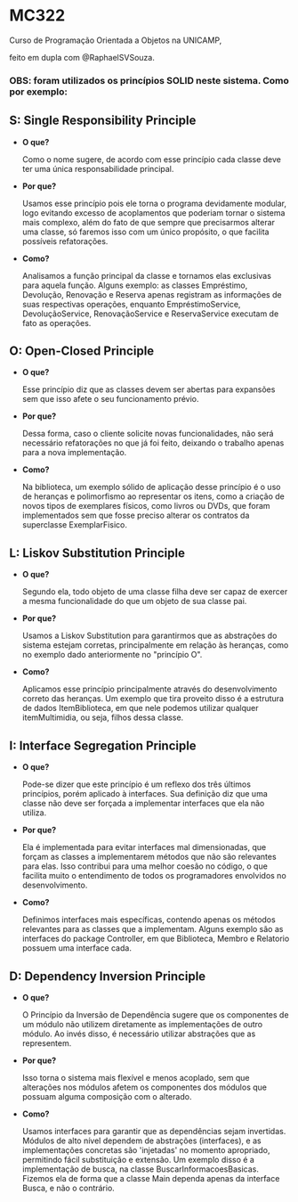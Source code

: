 # MC322

Curso de Programação Orientada a Objetos na UNICAMP, 

feito em dupla com @RaphaelSVSouza.

### OBS: foram utilizados os princípios SOLID neste sistema. Como por exemplo:
 
## S: Single Responsibility Principle

-  **O que?** 

	Como o nome sugere, de acordo com esse princípio cada classe deve ter uma única responsabilidade principal.
	
- **Por que?**

	Usamos esse princípio pois ele torna o programa devidamente modular, logo evitando excesso de acoplamentos que poderiam tornar o sistema mais complexo, além do fato de que sempre que precisarmos alterar uma classe, só faremos isso com um único propósito, o que facilita possíveis refatorações.
- **Como?**

	Analisamos a função principal da classe e tornamos elas exclusivas para aquela função. Alguns exemplo: as classes Empréstimo, Devolução, Renovação e Reserva apenas registram as informações de suas respectivas operações, enquanto EmpréstimoService, DevoluçãoService, RenovaçãoService e ReservaService executam de fato as operações.

## O: Open-Closed Principle

-  **O que?** 

	Esse princípio diz que as classes devem ser abertas para expansões sem que isso afete o seu funcionamento prévio. 
	
- **Por que?**
	
	Dessa forma, caso o cliente solicite novas funcionalidades, não será necessário refatorações no que já foi feito, deixando o trabalho apenas para a nova implementação.
	
- **Como?**
	
	Na biblioteca, um exemplo sólido de aplicação desse princípio é o uso de heranças e polimorfismo ao representar os itens, como a criação de novos tipos de exemplares físicos, como livros ou DVDs, que foram implementados sem que fosse preciso alterar os contratos da superclasse ExemplarFisico.

## L: Liskov Substitution Principle

-  **O que?** 

	 Segundo ela, todo objeto de uma classe filha deve ser capaz de exercer a mesma funcionalidade do que um objeto de sua classe pai. 
	 
- **Por que?**

	Usamos a Liskov Substitution para garantirmos que as abstrações do sistema estejam corretas, principalmente em relação às heranças, como no exemplo dado anteriormente no "princípio O".
	
- **Como?**

	Aplicamos esse princípio principalmente através do desenvolvimento correto das heranças. Um exemplo que tira proveito disso é a estrutura de dados ItemBiblioteca, em que nele podemos utilizar qualquer itemMultimidia, ou seja, filhos dessa classe.

## I: Interface Segregation Principle

-  **O que?** 

	Pode-se dizer que este princípio é um reflexo dos três últimos princípios, porém aplicado à interfaces. Sua definição diz que uma classe não deve ser forçada a implementar interfaces que ela não utiliza.
- **Por que?**

	Ela é implementada para evitar interfaces mal dimensionadas, que forçam as classes a implementarem métodos que não são relevantes para elas. Isso contribui para uma melhor coesão no código, o que facilita muito o entendimento de todos os programadores envolvidos no desenvolvimento.
- **Como?**

	Definimos interfaces mais específicas, contendo apenas os métodos relevantes para as classes que a implementam. Alguns exemplo são as interfaces do package Controller, em que Biblioteca, Membro e Relatorio possuem uma interface cada.
	
## D: Dependency Inversion Principle

-  **O que?** 

	O Princípio da Inversão de Dependência sugere que os componentes de um módulo não utilizem diretamente as implementações de outro módulo. Ao invés disso, é necessário utilizar abstrações que as representem.
	
- **Por que?**

	Isso torna o sistema mais flexível e menos acoplado, sem que alterações nos módulos afetem os componentes dos módulos que possuam alguma composição com o alterado.
	
- **Como?**

	Usamos interfaces para garantir que as dependências sejam invertidas. Módulos de alto nível dependem de abstrações (interfaces), e as implementações concretas são 'injetadas' no momento apropriado, permitindo fácil substituição e extensão. Um exemplo disso é a implementação de busca, na classe BuscarInformacoesBasicas. Fizemos ela de forma que a classe Main dependa apenas da interface Busca, e não o contrário.
